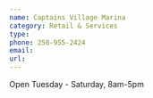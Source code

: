 ```yaml
---
name: Captains Village Marina
category: Retail & Services
type:
phone: 250-955-2424
email:
url:
---
```


Open Tuesday - Saturday, 8am-5pm
